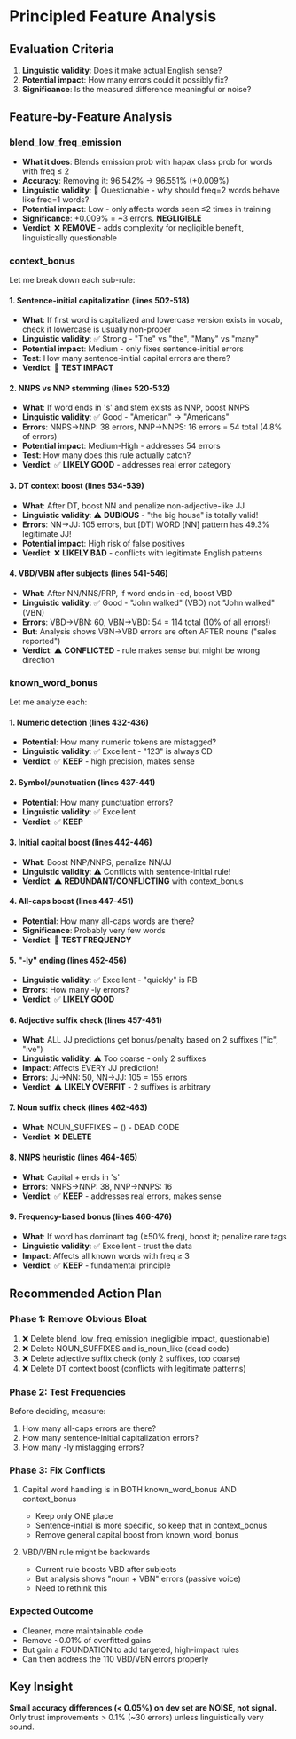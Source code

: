 # Principled Feature Analysis

## Evaluation Criteria
1. **Linguistic validity**: Does it make actual English sense?
2. **Potential impact**: How many errors could it possibly fix?
3. **Significance**: Is the measured difference meaningful or noise?

## Feature-by-Feature Analysis

### blend_low_freq_emission
- **What it does**: Blends emission prob with hapax class prob for words with freq ≤ 2
- **Accuracy**: Removing it: 96.542% → 96.551% (+0.009%)
- **Linguistic validity**: 🤔 Questionable - why should freq=2 words behave like freq=1 words?
- **Potential impact**: Low - only affects words seen ≤2 times in training
- **Significance**: +0.009% = ~3 errors. **NEGLIGIBLE**
- **Verdict**: ❌ **REMOVE** - adds complexity for negligible benefit, linguistically questionable

### context_bonus
Let me break down each sub-rule:

#### 1. Sentence-initial capitalization (lines 502-518)
- **What**: If first word is capitalized and lowercase version exists in vocab, check if lowercase is usually non-proper
- **Linguistic validity**: ✅ Strong - "The" vs "the", "Many" vs "many"
- **Potential impact**: Medium - only fixes sentence-initial errors
- **Test**: How many sentence-initial capital errors are there?
- **Verdict**: 🤔 **TEST IMPACT**

#### 2. NNPS vs NNP stemming (lines 520-532)
- **What**: If word ends in 's' and stem exists as NNP, boost NNPS
- **Linguistic validity**: ✅ Good - "American" → "Americans"
- **Errors**: NNPS→NNP: 38 errors, NNP→NNPS: 16 errors = 54 total (4.8% of errors)
- **Potential impact**: Medium-High - addresses 54 errors
- **Test**: How many does this rule actually catch?
- **Verdict**: ✅ **LIKELY GOOD** - addresses real error category

#### 3. DT context boost (lines 534-539)
- **What**: After DT, boost NN and penalize non-adjective-like JJ
- **Linguistic validity**: ⚠️ **DUBIOUS** - "the big house" is totally valid!
- **Errors**: NN→JJ: 105 errors, but [DT] WORD [NN] pattern has 49.3% legitimate JJ!
- **Potential impact**: High risk of false positives
- **Verdict**: ❌ **LIKELY BAD** - conflicts with legitimate English patterns

#### 4. VBD/VBN after subjects (lines 541-546)
- **What**: After NN/NNS/PRP, if word ends in -ed, boost VBD
- **Linguistic validity**: ✅ Good - "John walked" (VBD) not "John walked" (VBN)
- **Errors**: VBD→VBN: 60, VBN→VBD: 54 = 114 total (10% of all errors!)
- **But**: Analysis shows VBN→VBD errors are often AFTER nouns ("sales reported")
- **Verdict**: ⚠️ **CONFLICTED** - rule makes sense but might be wrong direction

### known_word_bonus
Let me analyze each:

#### 1. Numeric detection (lines 432-436)
- **Potential**: How many numeric tokens are mistagged?
- **Linguistic validity**: ✅ Excellent - "123" is always CD
- **Verdict**: ✅ **KEEP** - high precision, makes sense

#### 2. Symbol/punctuation (lines 437-441)
- **Potential**: How many punctuation errors?
- **Linguistic validity**: ✅ Excellent
- **Verdict**: ✅ **KEEP**

#### 3. Initial capital boost (lines 442-446)
- **What**: Boost NNP/NNPS, penalize NN/JJ
- **Linguistic validity**: ⚠️ Conflicts with sentence-initial rule!
- **Verdict**: ⚠️ **REDUNDANT/CONFLICTING** with context_bonus

#### 4. All-caps boost (lines 447-451)
- **Potential**: How many all-caps words are there?
- **Significance**: Probably very few words
- **Verdict**: 🤔 **TEST FREQUENCY**

#### 5. "-ly" ending (lines 452-456)
- **Linguistic validity**: ✅ Excellent - "quickly" is RB
- **Errors**: How many -ly errors?
- **Verdict**: ✅ **LIKELY GOOD**

#### 6. Adjective suffix check (lines 457-461)
- **What**: ALL JJ predictions get bonus/penalty based on 2 suffixes ("ic", "ive")
- **Linguistic validity**: ⚠️ Too coarse - only 2 suffixes
- **Impact**: Affects EVERY JJ prediction!
- **Errors**: JJ→NN: 50, NN→JJ: 105 = 155 errors
- **Verdict**: ⚠️ **LIKELY OVERFIT** - 2 suffixes is arbitrary

#### 7. Noun suffix check (lines 462-463)
- **What**: NOUN_SUFFIXES = () - DEAD CODE
- **Verdict**: ❌ **DELETE**

#### 8. NNPS heuristic (lines 464-465)
- **What**: Capital + ends in 's'
- **Errors**: NNPS→NNP: 38, NNP→NNPS: 16
- **Verdict**: ✅ **KEEP** - addresses real errors, makes sense

#### 9. Frequency-based bonus (lines 466-476)
- **What**: If word has dominant tag (≥50% freq), boost it; penalize rare tags
- **Linguistic validity**: ✅ Excellent - trust the data
- **Impact**: Affects all known words with freq ≥ 3
- **Verdict**: ✅ **KEEP** - fundamental principle

## Recommended Action Plan

### Phase 1: Remove Obvious Bloat
1. ❌ Delete blend_low_freq_emission (negligible impact, questionable)
2. ❌ Delete NOUN_SUFFIXES and is_noun_like (dead code)
3. ❌ Delete adjective suffix check (only 2 suffixes, too coarse)
4. ❌ Delete DT context boost (conflicts with legitimate patterns)

### Phase 2: Test Frequencies
Before deciding, measure:
1. How many all-caps errors are there?
2. How many sentence-initial capitalization errors?
3. How many -ly mistagging errors?

### Phase 3: Fix Conflicts
1. Capital word handling is in BOTH known_word_bonus AND context_bonus
   - Keep only ONE place
   - Sentence-initial is more specific, so keep that in context_bonus
   - Remove general capital boost from known_word_bonus

2. VBD/VBN rule might be backwards
   - Current rule boosts VBD after subjects
   - But analysis shows "noun + VBN" errors (passive voice)
   - Need to rethink this

### Expected Outcome
- Cleaner, more maintainable code
- Remove ~0.01% of overfitted gains
- But gain a FOUNDATION to add targeted, high-impact rules
- Can then address the 110 VBD/VBN errors properly

## Key Insight
**Small accuracy differences (< 0.05%) on dev set are NOISE, not signal.**
Only trust improvements > 0.1% (~30 errors) unless linguistically very sound.

